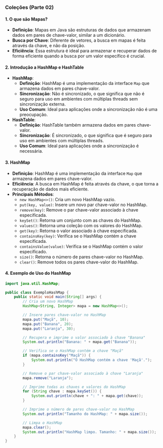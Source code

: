 ### Coleções (Parte 02)

#### 1. O que são Mapas?
- **Definição**: Mapas em Java são estruturas de dados que armazenam dados em pares de chave-valor, similar a um dicionário.
- **Busca por Chave**: Diferente de vetores, a busca em mapas é feita através da chave, e não da posição.
- **Eficiência**: Essa estrutura é ideal para armazenar e recuperar dados de forma eficiente quando a busca por um valor específico é crucial.

#### 2. Introdução a HashMap e HashTable
- **HashMap**:
  - **Definição**: HashMap é uma implementação da interface `Map` que armazena dados em pares chave-valor.
  - **Sincronização**: Não é sincronizado, o que significa que não é seguro para uso em ambientes com múltiplas threads sem sincronização externa.
  - **Uso Comum**: Ideal para aplicações onde a sincronização não é uma preocupação.
- **HashTable**:
  - **Definição**: HashTable também armazena dados em pares chave-valor.
  - **Sincronização**: É sincronizado, o que significa que é seguro para uso em ambientes com múltiplas threads.
  - **Uso Comum**: Ideal para aplicações onde a sincronização é necessária.

#### 3. HashMap
- **Definição**: HashMap é uma implementação da interface `Map` que armazena dados em pares chave-valor.
- **Eficiência**: A busca em HashMap é feita através da chave, o que torna a recuperação de dados mais eficiente.
- **Principais Métodos**:
  - `new HashMap<>()`: Cria um novo HashMap vazio.
  - `put(key, value)`: Insere um novo par chave-valor no HashMap.
  - `remove(key)`: Remove o par chave-valor associado à chave especificada.
  - `keySet()`: Retorna um conjunto com as chaves do HashMap.
  - `values()`: Retorna uma coleção com os valores do HashMap.
  - `get(key)`: Retorna o valor associado à chave especificada.
  - `containsKey(key)`: Verifica se o HashMap contém a chave especificada.
  - `containsValue(value)`: Verifica se o HashMap contém o valor especificado.
  - `size()`: Retorna o número de pares chave-valor no HashMap.
  - `clear()`: Remove todos os pares chave-valor do HashMap.

#### 4. Exemplo de Uso do HashMap
```java
import java.util.HashMap;

public class ExemploHashMap {
    public static void main(String[] args) {
        // Cria um novo HashMap
        HashMap<String, Integer> mapa = new HashMap<>();

        // Insere pares chave-valor no HashMap
        mapa.put("Maçã", 10);
        mapa.put("Banana", 20);
        mapa.put("Laranja", 30);

        // Recupera e imprime o valor associado à chave "Banana"
        System.out.println("Banana: " + mapa.get("Banana"));

        // Verifica se o HashMap contém a chave "Maçã"
        if (mapa.containsKey("Maçã")) {
            System.out.println("O HashMap contém a chave 'Maçã'.");
        }

        // Remove o par chave-valor associado à chave "Laranja"
        mapa.remove("Laranja");

        // Imprime todas as chaves e valores do HashMap
        for (String chave : mapa.keySet()) {
            System.out.println(chave + ": " + mapa.get(chave));
        }

        // Imprime o número de pares chave-valor no HashMap
        System.out.println("Tamanho do HashMap: " + mapa.size());

        // Limpa o HashMap
        mapa.clear();
        System.out.println("HashMap limpo. Tamanho: " + mapa.size());
    }
}